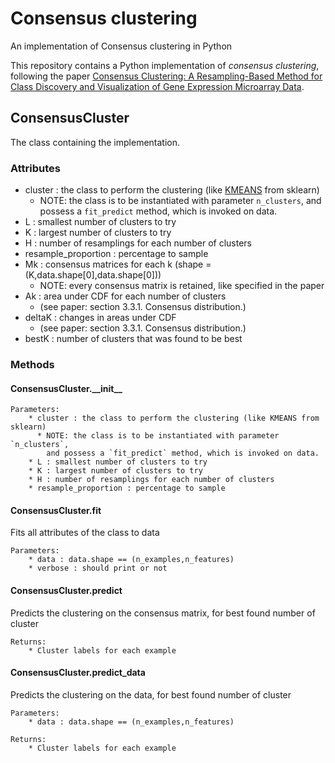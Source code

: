 # Consensus clustering
An implementation of Consensus clustering in Python

This repository contains a Python implementation of *consensus clustering*, following the paper [Consensus Clustering: A Resampling-Based Method for Class Discovery and Visualization of Gene Expression Microarray Data](https://link.springer.com/article/10.1023%2FA%3A1023949509487).

## ConsensusCluster

The class containing the implementation.

### Attributes

  * cluster : the class to perform the clustering (like [KMEANS](https://scikit-learn.org/stable/modules/generated/sklearn.cluster.KMeans.html) from sklearn)
      * NOTE: the class is to be instantiated with parameter `n_clusters`,
        and possess a `fit_predict` method, which is invoked on data.
  * L : smallest number of clusters to try
  * K : largest number of clusters to try
  * H : number of resamplings for each number of clusters
  * resample_proportion : percentage to sample
  * Mk : consensus matrices for each k (shape =(K,data.shape[0],data.shape[0]))
      * NOTE: every consensus matrix is retained, like specified in the paper
  * Ak : area under CDF for each number of clusters
      * (see paper: section 3.3.1. Consensus distribution.)
  * deltaK : changes in areas under CDF
      * (see paper: section 3.3.1. Consensus distribution.)
  * bestK : number of clusters that was found to be best

### Methods
  
  #### ConsensusCluster.\_\_init\_\_

    Parameters:
        * cluster : the class to perform the clustering (like KMEANS from sklearn)
          * NOTE: the class is to be instantiated with parameter `n_clusters`,
            and possess a `fit_predict` method, which is invoked on data.
        * L : smallest number of clusters to try
        * K : largest number of clusters to try
        * H : number of resamplings for each number of clusters
        * resample_proportion : percentage to sample

  #### ConsensusCluster.fit

  Fits all attributes of the class to data

    Parameters:
        * data : data.shape == (n_examples,n_features) 
        * verbose : should print or not

  #### ConsensusCluster.predict

  Predicts the clustering on the consensus matrix, for best found number of cluster

    Returns:
        * Cluster labels for each example

  #### ConsensusCluster.predict_data

  Predicts the clustering on the data, for best found number of cluster

    Parameters:
        * data : data.shape == (n_examples,n_features)

    Returns:
        * Cluster labels for each example 
